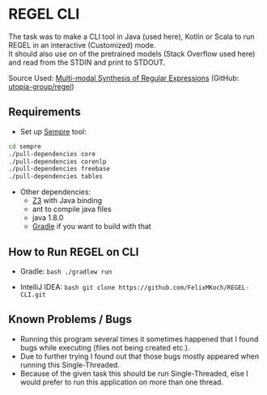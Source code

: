 # REGEL CLI
The task was to make a CLI tool in Java (used here), Kotlin or Scala to run REGEL in an interactive (Customized) mode.  
It should also use on of the pretrained models (Stack Overflow used here) and read from the STDIN and print to STDOUT.  
  
Source Used: [Multi-modal Synthesis of Regular Expressions](https://arxiv.org/abs/1908.03316) (GitHub: [utopia-group/regel](https://github.com/utopia-group/regel/))

## Requirements
- Set up [Sempre](https://github.com/percyliang/sempre) tool:
```bash
cd sempre
./pull-dependencies core
./pull-dependencies corenlp
./pull-dependencies freebase
./pull-dependencies tables

```

- Other dependencies:
	- [Z3](https://github.com/Z3Prover/z3) with Java binding
	- ant to compile java files
	- java 1.8.0
	- [Gradle](https://gradle.org/) if you want to build with that
	
## How to Run REGEL on CLI
- Gradle: ```bash ./gradlew run ```

- IntelliJ IDEA: ```bash git clone https://github.com/FelixMKoch/REGEL-CLI.git ```


## Known Problems / Bugs
- Running this program several times it sometimes happened that I found bugs while executing (files not being created etc.).  
- Due to further trying I found out that those bugs mostly appeared when running this Single-Threaded.  
- Because of the given task this should be run Single-Threaded, else I would prefer to run this application on more than one thread.
	
